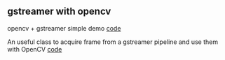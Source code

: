 ## gstreamer with opencv
opencv + gstreamer simple demo
[code](https://github.com/wzyy2/gstreamer-opencv)

An useful class to acquire frame from a gstreamer pipeline and use them with OpenCV
[code](https://github.com/Myzhar/opencv_gstreamer_appsink)
